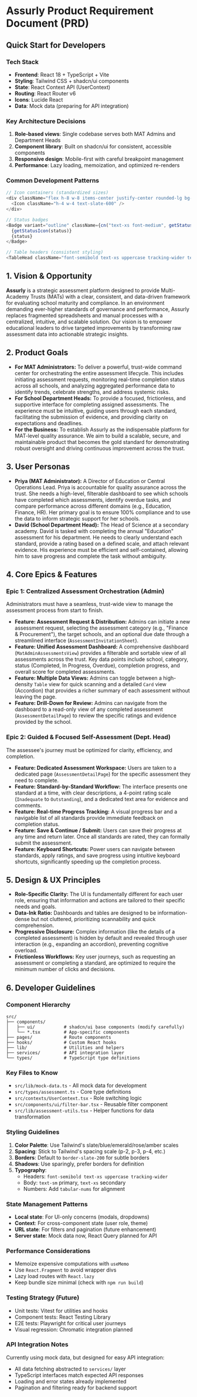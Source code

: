 # Assurly Product Requirement Document (PRD)

## Quick Start for Developers

### Tech Stack
- **Frontend**: React 18 + TypeScript + Vite
- **Styling**: Tailwind CSS + shadcn/ui components
- **State**: React Context API (UserContext)
- **Routing**: React Router v6
- **Icons**: Lucide React
- **Data**: Mock data (preparing for API integration)

### Key Architecture Decisions
1. **Role-based views**: Single codebase serves both MAT Admins and Department Heads
2. **Component library**: Built on shadcn/ui for consistent, accessible components
3. **Responsive design**: Mobile-first with careful breakpoint management
4. **Performance**: Lazy loading, memoization, and optimized re-renders

### Common Development Patterns
```typescript
// Icon containers (standardized sizes)
<div className="flex h-8 w-8 items-center justify-center rounded-lg bg-slate-50 border border-slate-200">
  <Icon className="h-4 w-4 text-slate-600" />
</div>

// Status badges
<Badge variant="outline" className={cn("text-xs font-medium", getStatusColor(status))}>
  {getStatusIcon(status)}
  {status}
</Badge>

// Table headers (consistent styling)
<TableHead className="font-semibold text-xs uppercase tracking-wider text-slate-600">
```

## 1. Vision & Opportunity

**Assurly** is a strategic assessment platform designed to provide Multi-Academy Trusts (MATs) with a clear, consistent, and data-driven framework for evaluating school maturity and compliance. In an environment demanding ever-higher standards of governance and performance, Assurly replaces fragmented spreadsheets and manual processes with a centralized, intuitive, and scalable solution. Our vision is to empower educational leaders to drive targeted improvements by transforming raw assessment data into actionable strategic insights.

## 2. Product Goals

*   **For MAT Administrators:** To deliver a powerful, trust-wide command center for orchestrating the entire assessment lifecycle. This includes initiating assessment requests, monitoring real-time completion status across all schools, and analyzing aggregated performance data to identify trends, celebrate strengths, and address systemic risks.
*   **For School Department Heads:** To provide a focused, frictionless, and supportive interface for completing assigned assessments. The experience must be intuitive, guiding users through each standard, facilitating the submission of evidence, and providing clarity on expectations and deadlines.
*   **For the Business:** To establish Assurly as the indispensable platform for MAT-level quality assurance. We aim to build a scalable, secure, and maintainable product that becomes the gold standard for demonstrating robust oversight and driving continuous improvement across the trust.

## 3. User Personas

*   **Priya (MAT Administrator):** A Director of Education or Central Operations Lead. Priya is accountable for quality assurance across the trust. She needs a high-level, filterable dashboard to see which schools have completed which assessments, identify overdue tasks, and compare performance across different domains (e.g., Education, Finance, HR). Her primary goal is to ensure 100% compliance and to use the data to inform strategic support for her schools.
*   **David (School Department Head):** The Head of Science at a secondary academy. David is tasked with completing the annual "Education" assessment for his department. He needs to clearly understand each standard, provide a rating based on a defined scale, and attach relevant evidence. His experience must be efficient and self-contained, allowing him to save progress and complete the task without ambiguity.

## 4. Core Epics & Features

### Epic 1: Centralized Assessment Orchestration (Admin)

Administrators must have a seamless, trust-wide view to manage the assessment process from start to finish.

*   **Feature: Assessment Request & Distribution:** Admins can initiate a new assessment request, selecting the assessment category (e.g., "Finance & Procurement"), the target schools, and an optional due date through a streamlined interface (`AssessmentInvitationSheet`).
*   **Feature: Unified Assessment Dashboard:** A comprehensive dashboard (`MatAdminAssessmentsView`) provides a filterable and sortable view of all assessments across the trust. Key data points include school, category, status (Completed, In Progress, Overdue), completion progress, and overall score for completed assessments.
*   **Feature: Multiple Data Views:** Admins can toggle between a high-density `Table` view for quick scanning and a detailed `Card` view (Accordion) that provides a richer summary of each assessment without leaving the page.
*   **Feature: Drill-Down for Review:** Admins can navigate from the dashboard to a read-only view of any completed assessment (`AssessmentDetailPage`) to review the specific ratings and evidence provided by the school.

### Epic 2: Guided & Focused Self-Assessment (Dept. Head)

The assessee's journey must be optimized for clarity, efficiency, and completion.

*   **Feature: Dedicated Assessment Workspace:** Users are taken to a dedicated page (`AssessmentDetailPage`) for the specific assessment they need to complete.
*   **Feature: Standard-by-Standard Workflow:** The interface presents one standard at a time, with clear descriptions, a 4-point rating scale (`Inadequate` to `Outstanding`), and a dedicated text area for evidence and comments.
*   **Feature: Real-time Progress Tracking:** A visual progress bar and a navigable list of all standards provide immediate feedback on completion status.
*   **Feature: Save & Continue / Submit:** Users can save their progress at any time and return later. Once all standards are rated, they can formally submit the assessment.
*   **Feature: Keyboard Shortcuts:** Power users can navigate between standards, apply ratings, and save progress using intuitive keyboard shortcuts, significantly speeding up the completion process.

## 5. Design & UX Principles

*   **Role-Specific Clarity:** The UI is fundamentally different for each user role, ensuring that information and actions are tailored to their specific needs and goals.
*   **Data-Ink Ratio:** Dashboards and tables are designed to be information-dense but not cluttered, prioritizing scannability and quick comprehension.
*   **Progressive Disclosure:** Complex information (like the details of a completed assessment) is hidden by default and revealed through user interaction (e.g., expanding an accordion), preventing cognitive overload.
*   **Frictionless Workflows:** Key user journeys, such as requesting an assessment or completing a standard, are optimized to require the minimum number of clicks and decisions.

## 6. Developer Guidelines

### Component Hierarchy
```
src/
├── components/
│   ├── ui/           # shadcn/ui base components (modify carefully)
│   └── *.tsx         # App-specific components
├── pages/            # Route components
├── hooks/            # Custom React hooks
├── lib/              # Utilities and helpers
├── services/         # API integration layer
└── types/            # TypeScript type definitions
```

### Key Files to Know
- `src/lib/mock-data.ts` - All mock data for development
- `src/types/assessment.ts` - Core type definitions
- `src/contexts/UserContext.tsx` - Role switching logic
- `src/components/ui/filter-bar.tsx` - Reusable filter component
- `src/lib/assessment-utils.tsx` - Helper functions for data transformation

### Styling Guidelines
1. **Color Palette**: Use Tailwind's slate/blue/emerald/rose/amber scales
2. **Spacing**: Stick to Tailwind's spacing scale (p-2, p-3, p-4, etc.)
3. **Borders**: Default to `border-slate-200` for subtle borders
4. **Shadows**: Use sparingly, prefer borders for definition
5. **Typography**: 
   - Headers: `font-semibold text-xs uppercase tracking-wider`
   - Body: `text-sm` primary, `text-xs` secondary
   - Numbers: Add `tabular-nums` for alignment

### State Management Patterns
- **Local state**: For UI-only concerns (modals, dropdowns)
- **Context**: For cross-component state (user role, theme)
- **URL state**: For filters and pagination (future enhancement)
- **Server state**: Mock data now, React Query planned for API

### Performance Considerations
- Memoize expensive computations with `useMemo`
- Use `React.Fragment` to avoid wrapper divs
- Lazy load routes with `React.lazy`
- Keep bundle size minimal (check with `npm run build`)

### Testing Strategy (Future)
- Unit tests: Vitest for utilities and hooks
- Component tests: React Testing Library
- E2E tests: Playwright for critical user journeys
- Visual regression: Chromatic integration planned

### API Integration Notes
Currently using mock data, but designed for easy API integration:
- All data fetching abstracted to `services/` layer
- TypeScript interfaces match expected API responses
- Loading and error states already implemented
- Pagination and filtering ready for backend support
